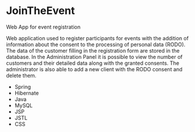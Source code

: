 # JoinTheEvent

Web App for event registration

Web application used to register participants for events with the addition of information about the consent to the processing of personal data (RODO). The data of the customer filling in the registration form are stored in the database. In the Administration Panel it is possible to view the number of customers and their detailed data along with the granted consents. The administrator is also able to add a new client with the RODO consent and delete them. 

- Spring
- Hibernate
- Java
- MySQL
- JSP
- JSTL
- CSS

